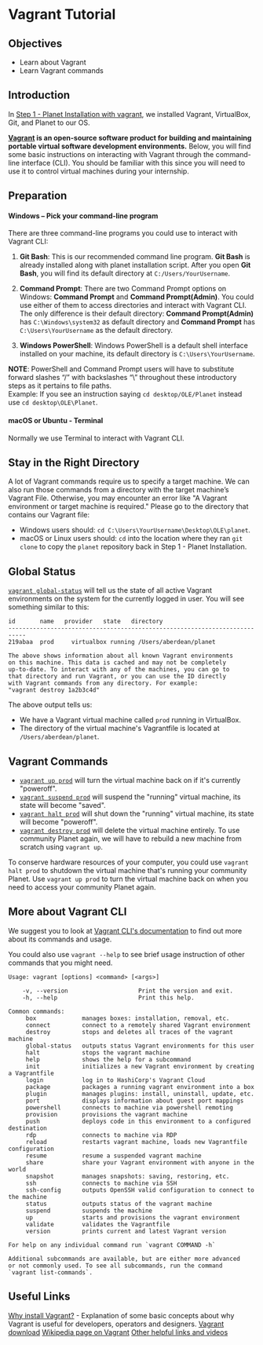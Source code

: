# Vagrant Tutorial

## Objectives

- Learn about Vagrant
- Learn Vagrant commands

## Introduction

In [Step 1 - Planet Installation with vagrant](planet-installation-vagrant.md), we installed Vagrant, VirtualBox, Git, and Planet to our OS.

**[Vagrant](https://www.vagrantup.com/) is an open-source software product for building and maintaining portable virtual software development environments.** Below, you will find some basic instructions on interacting with Vagrant through the command-line interface (CLI). You should be familiar with this since you will need to use it to control virtual machines during your internship.

## Preparation

#### Windows – Pick your command-line program

There are three command-line programs you could use to interact with Vagrant CLI:

1. **Git Bash**: This is our recommended command line program. **Git Bash** is already installed along with planet installation script. After you open **Git Bash**, you will find its default directory at `C:/Users/YourUsername`.

2. **Command Prompt**: There are two Command Prompt options on Windows: **Command Prompt** and **Command Prompt(Admin)**. You could use either of them to access directories and interact with Vagrant CLI. The only difference is their default directory: **Command Prompt(Admin)** has `C:\Windows\system32` as default directory and **Command Prompt** has `C:\Users\YourUsername` as the default directory.

3. **Windows PowerShell**: Windows PowerShell is a default shell interface installed on your machine, its default directory is `C:\Users\YourUsername`.

**NOTE**: PowerShell and Command Prompt users will have to substitute forward slashes “/” with backslashes “\” throughout these introductory steps as it pertains to file paths.  
Example: If you see an instruction saying `cd desktop/OLE/Planet` instead use `cd desktop\OLE\Planet`.

#### macOS or Ubuntu - Terminal

Normally we use Terminal to interact with Vagrant CLI.

## Stay in the Right Directory

A lot of Vagrant commands require us to specify a target machine. We can also run those commands from a directory with the target machine’s Vagrant File. Otherwise, you may encounter an error like "A Vagrant environment or target machine is required." Please go to the directory that contains our Vagrant file:

- Windows users should: `cd C:\Users\YourUsername\Desktop\OLE\planet`.
- macOS or Linux users should: `cd` into the location where they ran `git clone` to copy the `planet` repository back in Step 1 - Planet Installation.

## Global Status

[`vagrant global-status`](https://www.vagrantup.com/docs/cli/global-status.html) will tell us the state of all active Vagrant environments on the system for the currently logged in user. You will see something similar to this:

```
id       name   provider   state   directory
---------------------------------------------------------------------------
219abaa  prod     virtualbox running /Users/aberdean/planet

The above shows information about all known Vagrant environments
on this machine. This data is cached and may not be completely
up-to-date. To interact with any of the machines, you can go to
that directory and run Vagrant, or you can use the ID directly
with Vagrant commands from any directory. For example:
"vagrant destroy 1a2b3c4d"
```

The above output tells us:

- We have a Vagrant virtual machine called `prod` running in VirtualBox.
- The directory of the virtual machine's Vagrantfile is located at `/Users/aberdean/planet`.

## Vagrant Commands

- [`vagrant up prod`](https://www.vagrantup.com/docs/cli/up.html) will turn the virtual machine back on if it's currently "poweroff".
- [`vagrant suspend prod`](https://www.vagrantup.com/docs/cli/suspend.html) will suspend the "running" virtual machine, its state will become "saved".
- [`vagrant halt prod`](https://www.vagrantup.com/docs/cli/halt.html) will shut down the "running" virtual machine, its state will become "poweroff".
- [`vagrant destroy prod`](https://www.vagrantup.com/docs/cli/destroy.html) will delete the virtual machine entirely. To use community Planet again, we will have to rebuild a new machine from scratch using `vagrant up`.

To conserve hardware resources of your computer, you could use `vagrant halt prod` to shutdown the virtual machine that's running your community Planet. Use `vagrant up prod` to turn the virtual machine back on when you need to access your community Planet again.

## More about Vagrant CLI

We suggest you to look at [Vagrant CLI's documentation](https://www.vagrantup.com/docs/cli/) to find out more about its commands and usage.

You could also use `vagrant --help` to see brief usage instruction of other commands that you might need.

```
Usage: vagrant [options] <command> [<args>]

    -v, --version                    Print the version and exit.
    -h, --help                       Print this help.

Common commands:
     box             manages boxes: installation, removal, etc.
     connect         connect to a remotely shared Vagrant environment
     destroy         stops and deletes all traces of the vagrant machine
     global-status   outputs status Vagrant environments for this user
     halt            stops the vagrant machine
     help            shows the help for a subcommand
     init            initializes a new Vagrant environment by creating a Vagrantfile
     login           log in to HashiCorp's Vagrant Cloud
     package         packages a running vagrant environment into a box
     plugin          manages plugins: install, uninstall, update, etc.
     port            displays information about guest port mappings
     powershell      connects to machine via powershell remoting
     provision       provisions the vagrant machine
     push            deploys code in this environment to a configured destination
     rdp             connects to machine via RDP
     reload          restarts vagrant machine, loads new Vagrantfile configuration
     resume          resume a suspended vagrant machine
     share           share your Vagrant environment with anyone in the world
     snapshot        manages snapshots: saving, restoring, etc.
     ssh             connects to machine via SSH
     ssh-config      outputs OpenSSH valid configuration to connect to the machine
     status          outputs status of the vagrant machine
     suspend         suspends the machine
     up              starts and provisions the vagrant environment
     validate        validates the Vagrantfile
     version         prints current and latest Vagrant version

For help on any individual command run `vagrant COMMAND -h`

Additional subcommands are available, but are either more advanced
or not commonly used. To see all subcommands, run the command
`vagrant list-commands`.
```

## Useful Links

[Why install Vagrant?](https://www.vagrantup.com/intro/index.html) - Explanation of some basic concepts about why Vagrant is useful for developers, operators and designers.
[Vagrant download](https://www.vagrantup.com/downloads.html)
[Wikipedia page on Vagrant](https://en.wikipedia.org/wiki/Vagrant_%28software%29)
[Other helpful links and videos](vi-faq.md#Helpful_Links)
